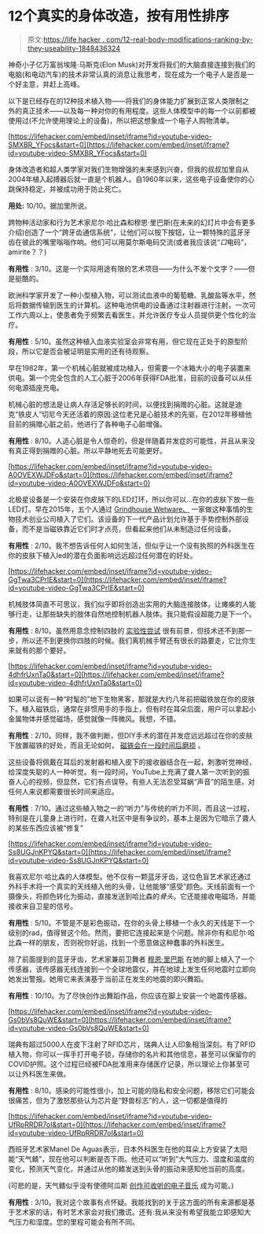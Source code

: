 # 12个真实的身体改造，按有用性排序

> 原文:[https://life hacker . com/12-real-body-modifications-ranking-by-they-useability-1848436324](https://lifehacker.com/12-real-body-modifications-ranked-by-their-usefulness-1848436324)

神奇小子亿万富翁埃隆·马斯克(Elon Musk)对开发将我们的大脑直接连接到我们的电脑(和电动汽车)的技术非常认真的消息让我思考，现在成为一个电子人是否是一个好主意，并赶上高峰。

以下是已经存在的12种技术植入物——将我们的身体能力扩展到正常人类限制之外的真正技术——以及每一种对你的有用程度。这些人体模型中的每一个以前都被使用过(不允许使用理论上的设备)，所以把这想象成一个电子人购物清单。

 [https://lifehacker.com/embed/inset/iframe?id=youtube-video-SMXBR_YFocs&start=0](https://lifehacker.com/embed/inset/iframe?id=youtube-video-SMXBR_YFocs&start=0) 

身体改造者和超人类学家对我们生物增强的未来感到兴奋，但我的叔叔加里自从2004年植入起搏器后就一直是个机器人。自1960年以来，这些电子设备使你的心跳保持稳定，并被成功用于防止死亡。

**用处:** 10/10。据加里所说。

跨物种活动家和行为艺术家尼尔·哈比森和穆恩·里巴斯(在未来的幻灯片中会有更多介绍)创造了一个“跨牙齿通信系统”，让他们可以按下按钮，让一颗特殊的蓝牙牙齿在彼此的嘴里嗡嗡作响。他们可以用莫尔斯电码交流(或者我应该说“*口*电码”，amirite？？)

**有用性** : 3/10。这是一个实际用途有限的艺术项目——为什么不发个文字？——但是挺酷的。

欧洲科学家开发了一种小型植入物，可以测试血液中的葡萄糖、乳酸盐等水平，然后将数据传输到医生的计算机。这种电池供电的设备通过注射器进行注射，一次可工作六周以上，使患者免于频繁去看医生，并允许医疗专业人员提供更个性化的治疗。

**有用性** : 5/10。虽然这种植入血液实验室会非常有用，但它现在正处于的原型阶段，所以它是否会被证明是实用的还有待观察。

早在1982年，第一个机械心脏就被成功植入，但需要一个冰箱大小的电子装置来供电。第一个完全包含的人工心脏于2006年获得FDA批准，目前的设备可以从任何电源插座充电。

机械心脏的想法是让病人存活足够长的时间，以便找到捐赠的心脏。这就是迪克“铁皮人”切尼今天还活着的原因:这位老兄是心脏技术的先驱，在2012年移植他目前的捐赠心脏之前，他进行了各种电子心脏增强。

**有用性** : 8/10。人造心脏是令人惊奇的，但是伴随着并发症的可能性，并且从来没有真正得到捐赠的心脏。所以平静地死去可能更好。

 [https://lifehacker.com/embed/inset/iframe?id=youtube-video-A0OVEXWJDFo&start=0](https://lifehacker.com/embed/inset/iframe?id=youtube-video-A0OVEXWJDFo&start=0) 

北极星设备是一个安装在你皮肤下的LED灯环，所以你可以...在你的皮肤下放一些LED灯。早在2015年，五个人通过 [Grindhouse Wetware、](https://www.facebook.com/GrindhouseWetware/) 一家做这种事情的生物技术创业公司植入了它们。该设备的下一代产品计划允许基于手势控制外部设备，而不是当磁铁靠近它们时才点亮，但看起来他们从未制造过任何设备。

**有用性** : 2/10。我不想告诉任何人如何生活，但似乎让一个没有执照的外科医生在你的皮肤下植入led的潜在负面影响远远超过任何潜在的好处。

 [https://lifehacker.com/embed/inset/iframe?id=youtube-video-GgTwa3CPrIE&start=0](https://lifehacker.com/embed/inset/iframe?id=youtube-video-GgTwa3CPrIE&start=0) 

机械肢体简直不可思议，我们似乎即将创造出实用的大脑连接肢体，让瘫痪的人能够行走，让那些缺失的肢体自然地控制机器人肢体。我只能假设超能力是下一个。

**有用性** : 8/10。虽然用意念控制四肢的 [实验性尝试](https://www.darpa.mil/program/revolutionizing-prosthetics) 很有前景，但技术还不到那一步，所以还不到更换你四肢的时候。我们离机械手臂还有很长的路要走，它比你生来就有的那个要好。

 [https://lifehacker.com/embed/inset/iframe?id=youtube-video-4dhfrUxnTa0&start=0](https://lifehacker.com/embed/inset/iframe?id=youtube-video-4dhfrUxnTa0&start=0) 

如果可以说有一种“时髦的”地下生物黑客，那就是大约八年前把磁铁放在你的皮肤下。植入磁铁后，通常在非惯用手的手指上，但有时在耳朵后面，用户可以拿起小金属物体并感觉磁场，感觉就像一阵微风。我想，不错。

**有用性** : 2/10。同样，我不做判断，但DIY手术的潜在并发症远远超过在你的皮肤下放置磁铁的好处，而且无论如何， [磁铁会在一段时间后磨损](https://www.theverge.com/2017/7/21/15999544/biohacking-finger-magnet-human-augmentation-loss) 。

这些设备将佩戴在耳后的发射器和植入皮下的接收器结合在一起，刺激听觉神经，给深度失聪的人一种听觉。有一段时间，YouTube上充满了聋人第一次听到的振奋人心的视频，但显然，它们有点误导。有些人无法忍受耳蜗“声音”的陌生感，对任何人来说都需要很长时间来适应。

**有用性** : 7/10。通过这些植入物之一的“听力”与传统的听力不同，而且这一过程，特别是在儿童身上进行时，在聋人社区中是有争议的，基本上是因为它暗示了聋人的某些东西应该被“修复”

 [https://lifehacker.com/embed/inset/iframe?id=youtube-video-Ss8UGJnKPYQ&start=0](https://lifehacker.com/embed/inset/iframe?id=youtube-video-Ss8UGJnKPYQ&start=0) 

我喜欢尼尔·哈比森的人体模型。他不仅有一颗蓝牙牙齿，这位色盲艺术家还通过外科手术将一个真实的天线植入他的头骨，让他能够“感受”颜色。天线前面有一个摄像头，将颜色转化为振动，直接发送到哈比森的*骨头*。它还能接收电磁场，并能接收来自卫星的信号。

**有用性** : 5/10。不管是不是彩色振动，在你的头骨上移植一个永久的天线是下一个级别的rad，值得冒这个险。然而，要把它连接起来是个问题。除非你有和尼尔·哈比森一样的朋友，否则祝你好运，找到一个愿意做这种蠢事的外科医生。

除了前面提到的蓝牙牙齿，艺术家兼前卫舞者 [穆恩·里巴斯](https://en.wikipedia.org/wiki/Moon_Ribas#Seismic_Sense) 在她的脚上植入了一个传感器，该传感器无线连接到一个全球地震仪，并在地球上发生任何地震时立即向她发出警报。她用它来表演基于当前正在发生的地震的即兴舞蹈。

**有用性** : 10/10。为了尽快创作出舞蹈作品，你应该在脚上安装一个地震传感器。

 [https://lifehacker.com/embed/inset/iframe?id=youtube-video-Gs0bVs8QuWE&start=0](https://lifehacker.com/embed/inset/iframe?id=youtube-video-Gs0bVs8QuWE&start=0) 

瑞典有超过5000人在皮下注射了RFID芯片，瑞典人让人印象相当深刻。有了RFID植入物，你可以一挥手打开电子锁，存储你的名片和其他信息，甚至可以保留你的COVID护照。这个过程已经被FDA批准用来存储医疗记录，所以理论上你甚至可以让外科医生来做。

**有用性** : 8/10。感染的可能性很小，加上可能的隐私和安全问题，移除它们可能会很痛苦，但为了激怒那些认为芯片是“野兽标志”的人，这一切都是值得的

 [https://lifehacker.com/embed/inset/iframe?id=youtube-video-UfRpRRDR7oI&start=0](https://lifehacker.com/embed/inset/iframe?id=youtube-video-UfRpRRDR7oI&start=0) 

西班牙艺术家Manel De Aguas表示，日本外科医生在他的耳朵上方安装了太阳能“天气鳍”，现在他可以判断是否下雨。他还可以“听到”大气压力、湿度和温度的变化，预测天气变化，并通过从他的鳍发送到头骨的振动来感知他当前的高度。

(可悲的是，天气鳍似乎没有使德阿瓜斯 [创作可收听的电子音乐](https://www.youtube.com/watch?v=2pijVU_Ob8Q) 成为可能。)

**有用性** : 3/10。我对这个故事有点怀疑。我能找到的关于这方面的所有来源都是基于艺术家的话，有时艺术家会对我们撒谎。还有:我从来没有希望我能立即感知大气压力和湿度。您的里程可能会有所不同。